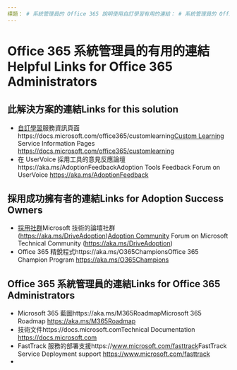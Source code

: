 ```yaml
---
標題： # 系統管理員的 Office 365 說明使用自訂學習有用的連結： # 系統管理員的 Office 365 作者使用自訂學習很有幫助連結: {github 識別碼} # karuanag ms.author: {毫秒別名} # karuanagms.date: {@date} # 02/01/2019 ms.topic： 快速入門 # 管理 
---
```


# <a name="helpful-links-for-office-365-administrators"></a><span data-ttu-id="6b507-102">Office 365 系統管理員的有用的連結</span><span class="sxs-lookup"><span data-stu-id="6b507-102">Helpful Links for Office 365 Administrators</span></span>

## <a name="links-for-this-solution"></a><span data-ttu-id="6b507-103">此解決方案的連結</span><span class="sxs-lookup"><span data-stu-id="6b507-103">Links for this solution</span></span>

- <span data-ttu-id="6b507-104">[自訂學習](https://docs.microsoft.com/office365/customlearning)服務資訊頁面https://docs.microsoft.com/office365/customlearning</span><span class="sxs-lookup"><span data-stu-id="6b507-104">[Custom Learning](https://docs.microsoft.com/office365/customlearning) Service Information Pages https://docs.microsoft.com/office365/customlearning</span></span>
- <span data-ttu-id="6b507-105">在 UserVoice 採用工具的意見反應論壇https://aka.ms/AdoptionFeedback</span><span class="sxs-lookup"><span data-stu-id="6b507-105">Adoption Tools Feedback Forum on UserVoice https://aka.ms/AdoptionFeedback</span></span> 

## <a name="links-for-adoption-success-owners"></a><span data-ttu-id="6b507-106">採用成功擁有者的連結</span><span class="sxs-lookup"><span data-stu-id="6b507-106">Links for Adoption Success Owners</span></span>
- <span data-ttu-id="6b507-107">[採用社群](https://aka.ms/DriveAdoption)Microsoft 技術的論壇社群 (https://aka.ms/DriveAdoption)</span><span class="sxs-lookup"><span data-stu-id="6b507-107">[Adoption Community](https://aka.ms/DriveAdoption) Forum on Microsoft Technical Community (https://aka.ms/DriveAdoption)</span></span>
- <span data-ttu-id="6b507-108">Office 365 精銳程式https://aka.ms/O365Champions</span><span class="sxs-lookup"><span data-stu-id="6b507-108">Office 365 Champion Program https://aka.ms/O365Champions</span></span> 

## <a name="links-for-office-365-administrators"></a><span data-ttu-id="6b507-109">Office 365 系統管理員的連結</span><span class="sxs-lookup"><span data-stu-id="6b507-109">Links for Office 365 Administrators</span></span>
- <span data-ttu-id="6b507-110">Microsoft 365 藍圖https://aka.ms/M365Roadmap</span><span class="sxs-lookup"><span data-stu-id="6b507-110">Microsoft 365 Roadmap https://aka.ms/M365Roadmap</span></span>
- <span data-ttu-id="6b507-111">技術文件https://docs.microsoft.com</span><span class="sxs-lookup"><span data-stu-id="6b507-111">Technical Documentation https://docs.microsoft.com</span></span>
- <span data-ttu-id="6b507-112">FastTrack 服務的部署支援https://www.microsoft.com/fasttrack</span><span class="sxs-lookup"><span data-stu-id="6b507-112">FastTrack Service Deployment support https://www.microsoft.com/fasttrack</span></span>
- 
